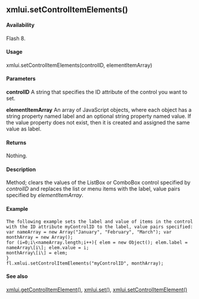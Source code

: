## xmlui.setControlItemElements()

#### Availability

Flash 8.

#### Usage

xmlui.setControlItemElements(controlID, elementItemArray)

#### Parameters

**controlID** A string that specifies the ID attribute of the control you want to set.
>
**elementItemArray** An array of JavaScript objects, where each object has a string property named label and an optional string property named value. If the value property does not exist, then it is created and assigned the same value as label.

#### Returns

Nothing.

#### Description

Method; clears the values of the ListBox or ComboBox control specified by *controlID* and replaces the list or menu items with the label, value pairs specified by *elementItemArray*.

#### Example

```
The following example sets the label and value of items in the control with the ID attribute myControlID to the label, value pairs specified:
var nameArray = new Array("January", "February", "March"); var monthArray = new Array();
for (i=0;i\<nameArray.length;i++){ elem = new Object(); elem.label = nameArray\[i\]; elem.value = i;
monthArray\[i\] = elem;
}
fl.xmlui.setControlItemElements("myControlID", monthArray);

```
#### See also

[xmlui.getControlItemElement()](#_bookmark1156), [xmlui.set()](#_bookmark1159), [xmlui.setControlItemElement()](#_bookmark1160)

